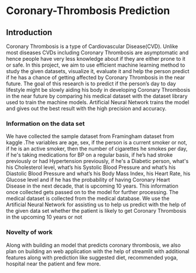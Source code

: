 # Coronary-Thrombosis Prediction

## Introduction
Coronary Thrombosis is a type of Cardiovascular Disease(CVD). Unlike most diseases CVDs including Coronary Thrombosis are asymptomatic and hence people have very less knowledge about if they are either prone to it or safe. In this project, we aim to use efficient machine learning method to study the given datasets, visualize it, evaluate it and help the person predict if he has a chance of getting affected by Coronary Thrombosis in the near future. The goal of this research is to predict if the person’s day to day lifestyle might be slowly aiding his body in developing Coronary Thrombosis in the near future by comparing his medical dataset with the dataset library used to train the machine models. Artificial Neural Network trains the model and gives out the best result with the high precision and accuracy.

### Information on the data set
We have collected the sample dataset from Framingham dataset from kaggle .The variables are age, sex, if the person is a current smoker or not, if he is an active smoker, then the number of cigarettes he smokes per day, if he's taking medications for BP on a regular basis, if he’s had stroke previously or had Hypertension previously, if he's a Diabetic person, what's his Cholesterol level, what’s his Systolic Blood Pressure and what’s his Diastolic Blood Pressure and what’s his Body Mass Index, his Heart Rate, his Glucose level and if he has the probability of having Coronary Heart Disease in the next decade, that is upcoming 10 years. This information once collected gets passed on to the model for further processing. The medical dataset is collected from the medical database. We use the Artificial Neural Network for assisting us to help us predict with the help of the given data set whether the patient is likely to get Coronary Thrombosis in the upcoming 10 years or not

### Novelty of work
Along with building an model that predicts coronary thrombosis, we also plan on building an web application with the help of streamlit with additional features along with prediction like suggested diet, recommended yoga, hospital near the patient and few more.

